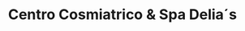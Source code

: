 ---
title: "Centro Cosmiatrico & Spa Delia´s"
url: /pisco/centro-cosmiatrico-y-spa-delia-s/
shop: cosméticos
---